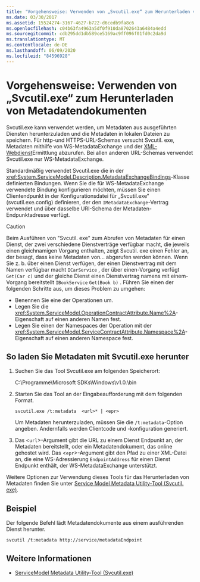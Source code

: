 ```yaml
---
title: 'Vorgehensweise: Verwenden von „Svcutil.exe“ zum Herunterladen von Metadatendokumenten'
ms.date: 03/30/2017
ms.assetid: 15524274-3167-4627-b722-d6cedb9fa8c6
ms.openlocfilehash: c04b63fa4963a5df0f910da8702643a6484a4edd
ms.sourcegitcommit: cdb295dd1db589ce5169ac9ff096f01fd0c2da9d
ms.translationtype: MT
ms.contentlocale: de-DE
ms.lasthandoff: 06/09/2020
ms.locfileid: "84596928"
---
```

# <a name="how-to-use-svcutilexe-to-download-metadata-documents"></a>Vorgehensweise: Verwenden von „Svcutil.exe“ zum Herunterladen von Metadatendokumenten
Svcutil.exe kann verwendet werden, um Metadaten aus ausgeführten Diensten herunterzuladen und die Metadaten in lokalen Dateien zu speichern. Für http-und HTTPS-URL-Schemas versucht Svcutil. exe, Metadaten mithilfe von WS-MetadataExchange und der [XML-Webdienst](https://docs.microsoft.com/previous-versions/dotnet/netframework-4.0/fxx6cfx2(v=vs.100))Ermittlung abzurufen. Bei allen anderen URL-Schemas verwendet Svcutil.exe nur WS-MetadataExchange.  
  
 Standardmäßig verwendet Svcutil.exe die in der <xref:System.ServiceModel.Description.MetadataExchangeBindings>-Klasse definierten Bindungen. Wenn Sie die für WS-MetadataExchange verwendete Bindung konfigurieren möchten, müssen Sie einen Clientendpunkt in der Konfigurationsdatei für „Svcutil.exe“ (svcutil.exe.config) definieren, der den `IMetadataExchange`-Vertrag verwendet und über dasselbe URI-Schema der Metadaten-Endpunktadresse verfügt.  
  
> [!CAUTION]
> Beim Ausführen von "Svcutil. exe" zum Abrufen von Metadaten für einen Dienst, der zwei verschiedene Dienstverträge verfügbar macht, die jeweils einen gleichnamigen Vorgang enthalten, zeigt Svcutil. exe einen Fehler an, der besagt, dass keine Metadaten von... abgerufen werden können. Wenn Sie z. b. über einen Dienst verfügen, der einen Dienstvertrag mit dem Namen verfügbar macht `ICarService` , der über einen-Vorgang verfügt `Get(Car c)` und der gleiche Dienst einen Dienstvertrag namens mit einem-Vorgang bereitstellt `IBookService` `Get(Book b)` . Führen Sie einen der folgenden Schritte aus, um dieses Problem zu umgehen:
>
> - Benennen Sie eine der Operationen um.
> - Legen Sie die <xref:System.ServiceModel.OperationContractAttribute.Name%2A>-Eigenschaft auf einen anderen Namen fest.
> - Legen Sie einen der Namespaces der Operation mit der <xref:System.ServiceModel.ServiceContractAttribute.Namespace%2A>-Eigenschaft auf einen anderen Namespace fest.
  
## <a name="to-download-metadata-using-svcutilexe"></a>So laden Sie Metadaten mit Svcutil.exe herunter  
  
1. Suchen Sie das Tool Svcutil.exe am folgenden Speicherort:  
  
     C:\Programme\Microsoft SDKs\Windows\v1.0.\bin  
  
2. Starten Sie das Tool an der Eingabeaufforderung mit dem folgenden Format.  
  
    ```console
    svcutil.exe /t:metadata  <url>* | <epr>  
    ```  
  
     Um Metadaten herunterzuladen, müssen Sie die `/t:metadata`-Option angeben. Andernfalls werden Clientcode und -konfiguration generiert.  
  
3. Das <`url`>-Argument gibt die URL zu einem Dienst Endpunkt an, der Metadaten bereitstellt, oder ein Metadatendokument, das online gehostet wird. Das <`epr`>-Argument gibt den Pfad zu einer XML-Datei an, die eine WS-Adressierung `EndpointAddress` für einen Dienst Endpunkt enthält, der WS-MetadataExchange unterstützt.  
  
 Weitere Optionen zur Verwendung dieses Tools für das Herunterladen von Metadaten finden Sie unter [Service Model Metadata Utility-Tool (Svcutil. exe)](../servicemodel-metadata-utility-tool-svcutil-exe.md).  
  
## <a name="example"></a>Beispiel  
 Der folgende Befehl lädt Metadatendokumente aus einem ausführenden Dienst herunter.  
  
```console
svcutil /t:metadata http://service/metadataEndpoint  
```  
  
## <a name="see-also"></a>Weitere Informationen

- [ServiceModel Metadata Utility-Tool (Svcutil.exe)](../servicemodel-metadata-utility-tool-svcutil-exe.md)

